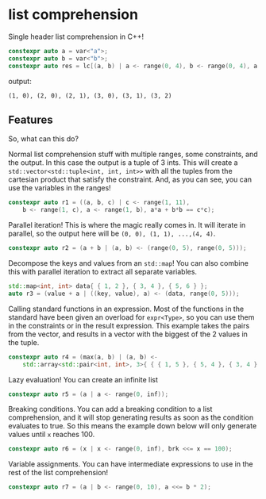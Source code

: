 # list comprehension
 Single header list comprehension in C++! 
```cpp
constexpr auto a = var<"a">;
constexpr auto b = var<"b">;
constexpr auto res = lc[(a, b) | a <- range(0, 4), b <- range(0, 4), a > b];
```
output:
```
(1, 0), (2, 0), (2, 1), (3, 0), (3, 1), (3, 2)
```

## Features
So, what can this do?

Normal list comprehension stuff with multiple ranges, some constraints, and the output. In this case the output is a tuple of 3 ints. This will create a `std::vector<std::tuple<int, int, int>>` with all the tuples from the cartesian product that satisfy the constraint. And, as you can see, you can use the variables in the ranges!
```cpp
constexpr auto r1 = ((a, b, c) | c <- range(1, 11), 
    b <- range(1, c), a <- range(1, b), a*a + b*b == c*c);
``` 

Parallel iteration! This is where the magic really comes in. It will iterate in parallel, so the output here will be `(0, 0), (1, 1), ...,(4, 4)`.
```cpp
constexpr auto r2 = (a + b | (a, b) <- (range(0, 5), range(0, 5)));
```

Decompose the keys and values from an `std::map`! You can also combine this with parallel iteration to extract all separate variables.
```cpp
std::map<int, int> data{ { 1, 2 }, { 3, 4 }, { 5, 6 } };
auto r3 = (value + a | ((key, value), a) <- (data, range(0, 5)));
```

Calling standard functions in an expression. Most of the functions in the standard have been given an overload for `expr<Type>`, so you can use them in the constraints or in the result expression. This example takes the pairs from the vector, and results in a vector with the biggest of the 2 values in the tuple. 
```cpp
constexpr auto r4 = (max(a, b) | (a, b) <- 
    std::array<std::pair<int, int>, 3>{ { { 1, 5 }, { 5, 4 }, { 3, 4 } } });
```

Lazy evaluation! You can create an infinite list
```cpp
constexpr auto r5 = (a | a <- range(0, inf));
```

Breaking conditions. You can add a breaking condition to a list comprehension, and it will stop generating results as soon as the condition evaluates to true. So this means the example down below will only generate values until `x` reaches 100.
```cpp
constexpr auto r6 = (x | x <- range(0, inf), brk <<= x == 100);
```

Variable assignments. You can have intermediate expressions to use in the rest of the list comprehension!
```cpp
constexpr auto r7 = (a | b <- range(0, 10), a <<= b * 2);
```
